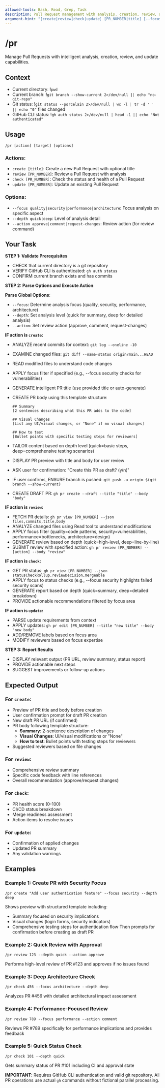 ```yaml
---
allowed-tools: Bash, Read, Grep, Task
description: Pull Request management with analysis, creation, review, and updates
argument-hint: "[create|review|check|update] [PR_NUMBER|title] [--focus quality|security|performance|architecture] [--depth quick|deep] [--action approve|comment|request-changes]"
---
```


# /pr

Manage Pull Requests with intelligent analysis, creation, review, and update capabilities.

## Context

- Current directory: !`pwd`
- Current branch: !`git branch --show-current 2>/dev/null || echo "no-git-repo"`
- Git status: !`git status --porcelain 2>/dev/null | wc -l | tr -d ' ' || echo "0"` files changed
- GitHub CLI status: !`gh auth status 2>/dev/null | head -1 || echo "Not authenticated"`

## Usage

```
/pr [action] [target] [options]
```

### Actions:

- `create [title]`: Create a new Pull Request with optional title
- `review [PR_NUMBER]`: Review a Pull Request with analysis
- `check [PR_NUMBER]`: Check the status and health of a Pull Request
- `update [PR_NUMBER]`: Update an existing Pull Request

### Options:

- `--focus quality|security|performance|architecture`: Focus analysis on specific aspect
- `--depth quick|deep`: Level of analysis detail
- `--action approve|comment|request-changes`: Review action (for review command)

## Your Task

**STEP 1: Validate Prerequisites**

- CHECK that current directory is a git repository
- VERIFY GitHub CLI is authenticated: `gh auth status`
- CONFIRM current branch exists and has commits

**STEP 2: Parse Options and Execute Action**

**Parse Global Options:**

- `--focus`: Determine analysis focus (quality, security, performance, architecture)
- `--depth`: Set analysis level (quick for summary, deep for detailed analysis)
- `--action`: Set review action (approve, comment, request-changes)

**IF action is `create`:**

- ANALYZE recent commits for context: `git log --oneline -10`
- EXAMINE changed files: `git diff --name-status origin/main...HEAD`
- READ modified files to understand code changes
- APPLY focus filter if specified (e.g., --focus security checks for vulnerabilities)
- GENERATE intelligent PR title (use provided title or auto-generate)
- CREATE PR body using this template structure:

  ```
  ## Summary
  [2 sentences describing what this PR adds to the code]

  ## Visual Changes
  [List any UI/visual changes, or "None" if no visual changes]

  ## How to test
  [Bullet points with specific testing steps for reviewers]
  ```

- TAILOR content based on depth level (quick=basic steps, deep=comprehensive testing scenarios)
- DISPLAY PR preview with title and body for user review
- ASK user for confirmation: "Create this PR as draft? (y/n)"
- IF user confirms, ENSURE branch is pushed: `git push -u origin $(git branch --show-current)`
- CREATE DRAFT PR: `gh pr create --draft --title "title" --body "body"`

**IF action is `review`:**

- FETCH PR details: `gh pr view [PR_NUMBER] --json files,commits,title,body`
- ANALYZE changed files using Read tool to understand modifications
- APPLY focus filter (quality=code patterns, security=vulnerabilities, performance=bottlenecks, architecture=design)
- GENERATE review based on depth (quick=high-level, deep=line-by-line)
- SUBMIT review with specified action: `gh pr review [PR_NUMBER] --[action] --body "review"`

**IF action is `check`:**

- GET PR status: `gh pr view [PR_NUMBER] --json statusCheckRollup,reviewDecision,mergeable`
- APPLY focus to status checks (e.g., --focus security highlights failed security scans)
- GENERATE report based on depth (quick=summary, deep=detailed breakdown)
- PROVIDE actionable recommendations filtered by focus area

**IF action is `update`:**

- PARSE update requirements from context
- APPLY updates: `gh pr edit [PR_NUMBER] --title "new title" --body "new body"`
- ADD/REMOVE labels based on focus area
- MODIFY reviewers based on focus expertise

**STEP 3: Report Results**

- DISPLAY relevant output (PR URL, review summary, status report)
- PROVIDE actionable next steps
- SUGGEST improvements or follow-up actions

## Expected Output

### For `create`:

- Preview of PR title and body before creation
- User confirmation prompt for draft PR creation
- New draft PR URL (if confirmed)
- PR body following template structure:
  - **Summary**: 2-sentence description of changes
  - **Visual Changes**: UI/visual modifications or "None"
  - **How to test**: Bullet points with testing steps for reviewers
- Suggested reviewers based on file changes

### For `review`:

- Comprehensive review summary
- Specific code feedback with line references
- Overall recommendation (approve/request changes)

### For `check`:

- PR health score (0-100)
- CI/CD status breakdown
- Merge readiness assessment
- Action items to resolve issues

### For `update`:

- Confirmation of applied changes
- Updated PR summary
- Any validation warnings

## Examples

### Example 1: Create PR with Security Focus

```
/pr create "Add user authentication feature" --focus security --depth deep
```

Shows preview with structured template including:

- Summary focused on security implications
- Visual changes (login forms, security indicators)
- Comprehensive testing steps for authentication flow
  Then prompts for confirmation before creating as draft PR

### Example 2: Quick Review with Approval

```
/pr review 123 --depth quick --action approve
```

Performs high-level review of PR #123 and approves if no issues found

### Example 3: Deep Architecture Check

```
/pr check 456 --focus architecture --depth deep
```

Analyzes PR #456 with detailed architectural impact assessment

### Example 4: Performance-Focused Review

```
/pr review 789 --focus performance --action comment
```

Reviews PR #789 specifically for performance implications and provides feedback

### Example 5: Quick Status Check

```
/pr check 101 --depth quick
```

Gets summary status of PR #101 including CI and approval state

**IMPORTANT**: Requires GitHub CLI authentication and valid git repository. All PR operations use actual `gh` commands without fictional parallel processing.
